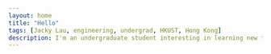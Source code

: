 ```yaml
---
layout: home
title: "Hello"
tags: [Jacky Lau, engineering, undergrad, HKUST, Hong Kong]
description: I'm an undergraduate student interesting in learning new things.
---
```

